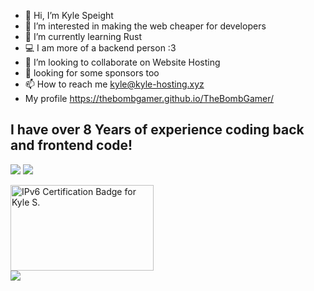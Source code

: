- 👋 Hi, I’m Kyle Speight
- 👀 I’m interested in making the web cheaper for developers
- 🌱 I’m currently learning Rust
- 💻 I am more of a backend person :3
- 🤝 I’m looking to collaborate on Website Hosting
- :pray: looking for some sponsors too
- 📫 How to reach me kyle@kyle-hosting.xyz <br>
- My profile https://thebombgamer.github.io/TheBombGamer/ <br>
## I have over 8 Years of experience coding back and frontend code!
<img src="https://github-readme-stats.vercel.app/api/top-langs/?username=TheBombGamer&layout=compact&langs_count=16&theme=dark"></img>
<img src="https://github-readme-stats.vercel.app/api?username=thebombgamer&show_icons=true&locale=en&theme=dark"></img><br>
<!--<a href="http://www.github.com/TheBombGamer"><img src="https://github-readme-streak-stats.herokuapp.com/?user=TheBombGamer&stroke=ffffff&background=1c1917&ring=0891b2&fire=0891b2&currStreakNum=ffffff&currStreakLabel=0891b2&sideNums=ffffff&sideLabels=ffffff&dates=ffffff&hide_border=true" /></a>-->
<img src="https://ipv6.he.net/certification/create_badge.php?pass_name=kmgss&amp;badge=3" style="border: 0; width: 229px; height: 137px" alt="IPv6 Certification Badge for Kyle S."></img><br>
<img src="https://komarev.com/ghpvc/?username=thebombgamer&label=Profile%20views&color=blueviolet&style=for-the-badge"></img>
